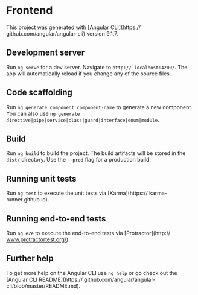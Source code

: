 # Frontend

This project was generated with [Angular CLI](https:// github.com/angular/angular-cli) version 9.1.7.

## Development server

Run `ng serve` for a dev server. Navigate to `http:// localhost:4200/`. The app will automatically reload if you change any of the source files.

## Code scaffolding

Run `ng generate component component-name` to generate a new component. You can also use `ng generate directive|pipe|service|class|guard|interface|enum|module`.

## Build

Run `ng build` to build the project. The build artifacts will be stored in the `dist/` directory. Use the `--prod` flag for a production build.

## Running unit tests

Run `ng test` to execute the unit tests via [Karma](https:// karma-runner.github.io).

## Running end-to-end tests

Run `ng e2e` to execute the end-to-end tests via [Protractor](http:// www.protractortest.org/).

## Further help

To get more help on the Angular CLI use `ng help` or go check out the [Angular CLI README](https:// github.com/angular/angular-cli/blob/master/README.md).
